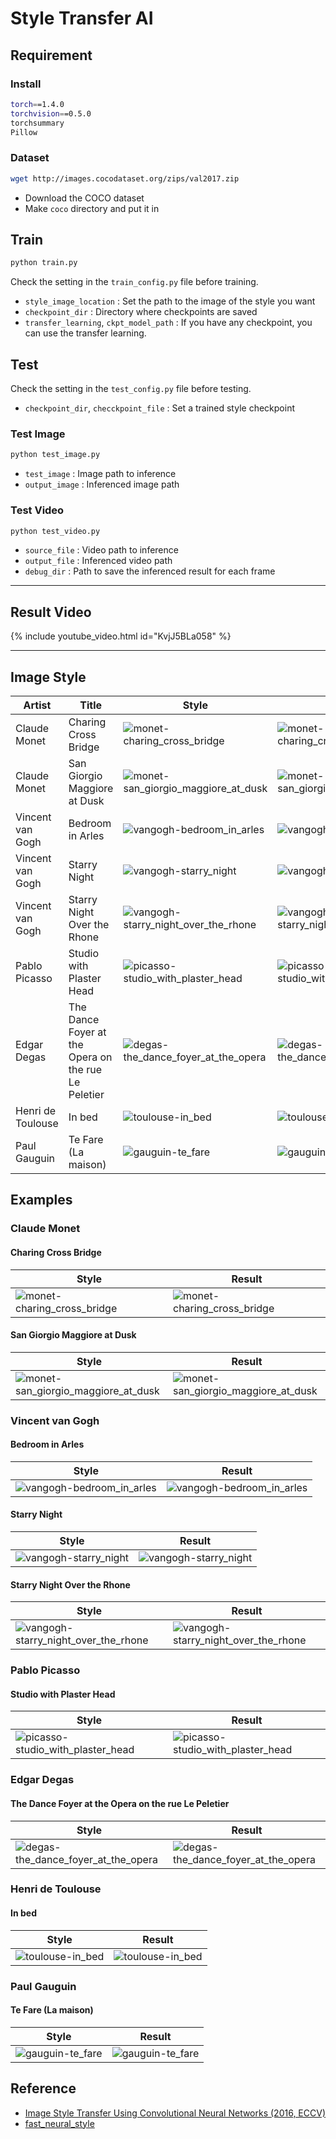 # Style Transfer AI

## Requirement

### Install

```sh
torch==1.4.0
torchvision==0.5.0
torchsummary
Pillow
```

### Dataset

```sh
wget http://images.cocodataset.org/zips/val2017.zip
```

- Download the COCO dataset
- Make `coco` directory and put it in

## Train

```py
python train.py
```

Check the setting in the `train_config.py` file before training.

- `style_image_location` : Set the path to the image of the style you want
- `checkpoint_dir` : Directory where checkpoints are saved
- `transfer_learning`, `ckpt_model_path` : If you have any checkpoint, you can use the transfer learning.

## Test

Check the setting in the `test_config.py` file before testing.

- `checkpoint_dir`, `checckpoint_file` : Set a trained style checkpoint

### Test Image

```py
python test_image.py
```

- `test_image` : Image path to inference
- `output_image` : Inferenced image path

### Test Video

```py
python test_video.py
```

- `source_file` : Video path to inference
- `output_file` : Inferenced video path
- `debug_dir` : Path to save the inferenced result for each frame

---

## Result Video

{% include youtube_video.html id="KvjJ5BLa058" %}  

---

## Image Style

| Artist | Title | Style | Result |
|--------|-------|-------|--------|
|   Claude Monet     |  Charing Cross Bridge     |  ![monet-charing_cross_bridge](./image/monet-charing_cross_bridge.jpg)     |   ![monet-charing_cross_bridge](./image/monet-charing_cross_bridge-example.png)     |
|   Claude Monet     |   San Giorgio Maggiore at Dusk    |   ![monet-san_giorgio_maggiore_at_dusk](./image/monet-san_giorgio_maggiore_at_dusk.jpg)    |    ![monet-san_giorgio_maggiore_at_dusk](./image/monet-san_giorgio_maggiore_at_dusk-example.png)    |
| Vincent van Gogh       |  Bedroom in Arles      |  ![vangogh-bedroom_in_arles](./image/vangogh-bedroom_in_arles.jpg)     | ![vangogh-bedroom_in_arles](./image/vangogh-bedroom_in_arles-example.png)       |
| Vincent van Gogh       | Starry Night      |  ![vangogh-starry_night](./image/vangogh-starry_night.png)      |  ![vangogh-starry_night](./image/vangogh-starry_night-example.png)       |
| Vincent van Gogh       | Starry Night Over the Rhone      |  ![vangogh-starry_night_over_the_rhone](./image/vangogh-starry_night_over_the_rhone.png)     |  ![vangogh-starry_night_over_the_rhone](./image/vangogh-starry_night_over_the_rhone-example.png)      |
|   Pablo Picasso     |  Studio with Plaster Head     |    ![picasso-studio_with_plaster_head](./image/picasso-studio_with_plaster_head.jpg)    |   ![picasso-studio_with_plaster_head](./image/picasso-studio_with_plaster_head-example.png)      |
| Edgar Degas       | The Dance Foyer at the Opera on the rue Le Peletier      |   ![degas-the_dance_foyer_at_the_opera](./image/degas-the_dance_foyer_at_the_opera.jpg)    |  ![degas-the_dance_foyer_at_the_opera](./image/degas-the_dance_foyer_at_the_opera-example.png)         |
|  Henri de Toulouse      |   In bed    |  ![toulouse-in_bed](./image/toulouse-in_bed.png)      |  ![toulouse-in_bed](./image/toulouse-in_bed-example.png)       |
|  Paul Gauguin      |  Te Fare (La maison)     | ![gauguin-te_fare](./image/gauguin-te_fare.jpg)       |  ![gauguin-te_fare](./image/gauguin-te_fare-example.png)      |

## Examples

### Claude Monet

#### Charing Cross Bridge

| Style  | Result |
|--------|--------|
| ![monet-charing_cross_bridge](./image/monet-charing_cross_bridge.jpg)       |   ![monet-charing_cross_bridge](./image/monet-charing_cross_bridge-examples.png)     |

#### San Giorgio Maggiore at Dusk

| Style | Result |
|-------|--------|
| ![monet-san_giorgio_maggiore_at_dusk](./image/monet-san_giorgio_maggiore_at_dusk.jpg)      |    ![monet-san_giorgio_maggiore_at_dusk](./image/monet-san_giorgio_maggiore_at_dusk-examples.png)    |

### Vincent van Gogh

#### Bedroom in Arles

| Style | Result |
|-------|--------|
| ![vangogh-bedroom_in_arles](./image/vangogh-bedroom_in_arles.jpg)      |   ![vangogh-bedroom_in_arles](./image/vangogh-bedroom_in_arles-examples.png)     |

#### Starry Night

| Style | Result |
|-------|--------|
|  ![vangogh-starry_night](./image/vangogh-starry_night.png)     |  ![vangogh-starry_night](./image/vangogh-starry_night-examples.png)      |

#### Starry Night Over the Rhone

| Style | Result |
|-------|--------|
|  ![vangogh-starry_night_over_the_rhone](./image/vangogh-starry_night_over_the_rhone.png)     |   ![vangogh-starry_night_over_the_rhone](./image/vangogh-starry_night_over_the_rhone-examples.png)     |

### Pablo Picasso

#### Studio with Plaster Head

| Style | Result |
|-------|--------|
|  ![picasso-studio_with_plaster_head](./image/picasso-studio_with_plaster_head.jpg)     |  ![picasso-studio_with_plaster_head](./image/picasso-studio_with_plaster_head-examples.png)      |

### Edgar Degas

#### The Dance Foyer at the Opera on the rue Le Peletier

| Style | Result |
|-------|--------|
|   ![degas-the_dance_foyer_at_the_opera](./image/degas-the_dance_foyer_at_the_opera.jpg)    |  ![degas-the_dance_foyer_at_the_opera](./image/degas-the_dance_foyer_at_the_opera-examples.png)      |

### Henri de Toulouse

#### In bed

| Style | Result |
|-------|--------|
| ![toulouse-in_bed](./image/toulouse-in_bed.png)      |   ![toulouse-in_bed](./image/toulouse-in_bed-examples.png)     |

### Paul Gauguin

#### Te Fare (La maison)

| Style | Result |
|-------|--------|
|  ![gauguin-te_fare](./image/gauguin-te_fare.jpg)     |  ![gauguin-te_fare](./image/gauguin-te_fare-examples.png)      |

## Reference

- [Image Style Transfer Using Convolutional Neural Networks (2016, ECCV)](https://arxiv.org/pdf/1603.08155.pdf)
- [fast_neural_style](https://github.com/pytorch/examples/tree/master/fast_neural_style)
